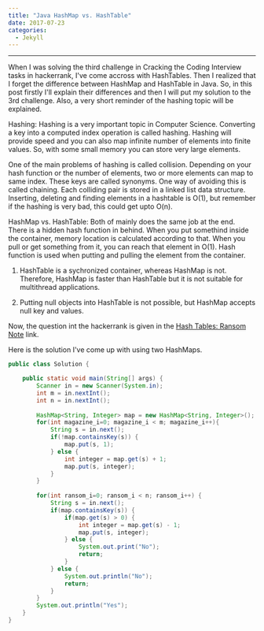```yaml
---
title: "Java HashMap vs. HashTable"
date: 2017-07-23
categories: 
  - Jekyll
---
```

---

When I was solving the third challenge in Cracking the Coding Interview tasks in hackerrank, I've come accross with HashTables. Then I 
realized that I forget the difference between HashMap and HashTable in Java. So, in this post firstly I'll explain their differences
and then I will put my solution to the 3rd challenge. Also, a very short reminder of the hashing topic will be explained. 

Hashing:
Hashing is a very important topic in Computer Science. Converting a key into a computed index operation is called hashing. Hashing 
will provide speed and you can also map infinite number of elements into finite values. So, with some small memory you can store very 
large elements.

One of the main problems of hashing is called collision. Depending on your hash function or the number of elements, two or more elements 
can map to same index. These keys are called synonyms. One way of avoiding this is called chaining. Each colliding pair is stored in a 
linked list data structure. Inserting, deleting and finding elements in a hashtable is O(1), but remember if the hashing is very bad, 
this could get upto O(n).

HashMap vs. HashTable:
Both of mainly does the same job at the end. There is a hidden hash function in behind. When you put somethind inside the container, 
memory location is calculated according to that. When you pull or get something from it, you can reach that element in O(1). Hash function
is used when putting and pulling the element from the container. 

1. HashTable is a sychronized container, whereas HashMap is not. Therefore, HashMap is faster than HashTable but it is not suitable for 
multithread applications. 

2. Putting null objects into HashTable is not possible, but HashMap accepts null key and values. 

Now, the question int the hackerrank is given in the <a href="https://www.hackerrank.com/challenges/ctci-ransom-note"> Hash Tables: Ransom Note</a> link. 

Here is the solution I've come up with using two HashMaps.

```java
public class Solution {

    public static void main(String[] args) {
        Scanner in = new Scanner(System.in);
        int m = in.nextInt();
        int n = in.nextInt();
        
        HashMap<String, Integer> map = new HashMap<String, Integer>();
        for(int magazine_i=0; magazine_i < m; magazine_i++){
            String s = in.next();
            if(!map.containsKey(s)) {
                map.put(s, 1);
            } else {
                int integer = map.get(s) + 1;
                map.put(s, integer);
            }                     
        }
        
        for(int ransom_i=0; ransom_i < n; ransom_i++) {
            String s = in.next();
            if(map.containsKey(s)) {
                if(map.get(s) > 0) {
                    int integer = map.get(s) - 1;
                    map.put(s, integer);
                } else {
                    System.out.print("No");
                    return;
                }
            } else {
                System.out.println("No");
                return;
            }
        }
        System.out.println("Yes");
    }
}
``` 



 
